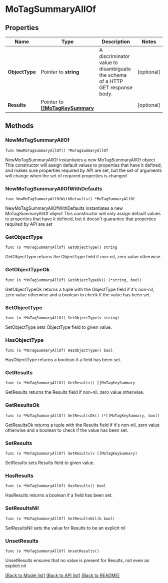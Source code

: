 # MoTagSummaryAllOf

## Properties

Name | Type | Description | Notes
------------ | ------------- | ------------- | -------------
**ObjectType** | Pointer to **string** | A discriminator value to disambiguate the schema of a HTTP GET response body. | [optional] 
**Results** | Pointer to [**[]MoTagKeySummary**](MoTagKeySummary.md) |  | [optional] 

## Methods

### NewMoTagSummaryAllOf

`func NewMoTagSummaryAllOf() *MoTagSummaryAllOf`

NewMoTagSummaryAllOf instantiates a new MoTagSummaryAllOf object
This constructor will assign default values to properties that have it defined,
and makes sure properties required by API are set, but the set of arguments
will change when the set of required properties is changed

### NewMoTagSummaryAllOfWithDefaults

`func NewMoTagSummaryAllOfWithDefaults() *MoTagSummaryAllOf`

NewMoTagSummaryAllOfWithDefaults instantiates a new MoTagSummaryAllOf object
This constructor will only assign default values to properties that have it defined,
but it doesn't guarantee that properties required by API are set

### GetObjectType

`func (o *MoTagSummaryAllOf) GetObjectType() string`

GetObjectType returns the ObjectType field if non-nil, zero value otherwise.

### GetObjectTypeOk

`func (o *MoTagSummaryAllOf) GetObjectTypeOk() (*string, bool)`

GetObjectTypeOk returns a tuple with the ObjectType field if it's non-nil, zero value otherwise
and a boolean to check if the value has been set.

### SetObjectType

`func (o *MoTagSummaryAllOf) SetObjectType(v string)`

SetObjectType sets ObjectType field to given value.

### HasObjectType

`func (o *MoTagSummaryAllOf) HasObjectType() bool`

HasObjectType returns a boolean if a field has been set.

### GetResults

`func (o *MoTagSummaryAllOf) GetResults() []MoTagKeySummary`

GetResults returns the Results field if non-nil, zero value otherwise.

### GetResultsOk

`func (o *MoTagSummaryAllOf) GetResultsOk() (*[]MoTagKeySummary, bool)`

GetResultsOk returns a tuple with the Results field if it's non-nil, zero value otherwise
and a boolean to check if the value has been set.

### SetResults

`func (o *MoTagSummaryAllOf) SetResults(v []MoTagKeySummary)`

SetResults sets Results field to given value.

### HasResults

`func (o *MoTagSummaryAllOf) HasResults() bool`

HasResults returns a boolean if a field has been set.

### SetResultsNil

`func (o *MoTagSummaryAllOf) SetResultsNil(b bool)`

 SetResultsNil sets the value for Results to be an explicit nil

### UnsetResults
`func (o *MoTagSummaryAllOf) UnsetResults()`

UnsetResults ensures that no value is present for Results, not even an explicit nil

[[Back to Model list]](../README.md#documentation-for-models) [[Back to API list]](../README.md#documentation-for-api-endpoints) [[Back to README]](../README.md)


